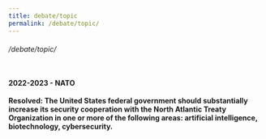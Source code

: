 ```yaml
---
title: debate/topic
permalink: /debate/topic/
---
```

###### /debate/topic/<br><br>
#### 2022-2023 - NATO<br>

**Resolved: The United States federal government should substantially increase its security cooperation with the North Atlantic Treaty Organization in one or more of the following areas: artificial intelligence, biotechnology, cybersecurity.** <br>
